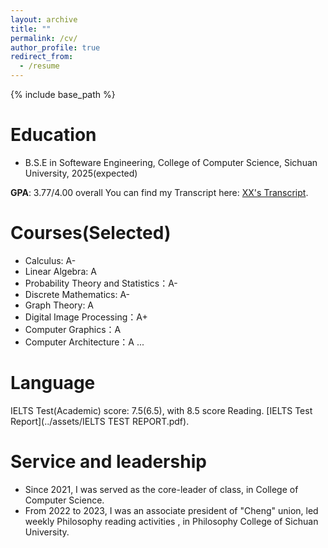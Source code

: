 ```yaml
---
layout: archive
title: ""
permalink: /cv/
author_profile: true
redirect_from:
  - /resume
---
```


{% include base_path %}

Education
======
* B.S.E in Softeware Engineering, College of Computer Science, Sichuan University, 2025(expected)

**GPA**: 3.77/4.00 overall
You can find my Transcript here: [XX's Transcript](../assets/Curriculum_Vitae.pdf).

Courses(Selected)
======
* Calculus: A-
* Linear Algebra: A
* Probability Theory and Statistics：A-
* Discrete Mathematics: A-
* Graph Theory: A
* Digital Image Processing：A+
* Computer Graphics：A
* Computer Architecture：A
  ...

Language
======
IELTS Test(Academic) score: 7.5(6.5), with 8.5 score Reading.
[IELTS Test Report](../assets/IELTS TEST REPORT.pdf).


  
Service and leadership
======
* Since 2021, I was served as the core-leader of class, in College of Computer Science.
* From 2022 to 2023, I was an associate president of "Cheng" union, led weekly Philosophy reading activities , in Philosophy College of Sichuan University.
